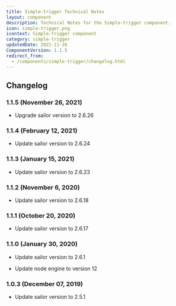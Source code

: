 ```yaml
---
title: Simple-trigger Technical Notes
layout: component
description: Technical Notes for the Simple-trigger component.
icon: simple-trigger.png
icontext: Simple-trigger component
category: simple-trigger
updatedDate: 2021-11-26
ComponentVersion: 1.1.5
redirect_from:
  - /components/simple-trigger/changelog.html
---
```


## Changelog

### 1.1.5 (November 26, 2021)

* Upgrade sailor version to 2.6.26

### 1.1.4 (February 12, 2021)

* Update sailor version to 2.6.24

### 1.1.3 (January 15, 2021)

* Update sailor version to 2.6.23

### 1.1.2 (November 6, 2020)

* Update sailor version to 2.6.18

### 1.1.1 (October 20, 2020)

* Update sailor version to 2.6.17

### 1.1.0 (January 30, 2020)

* Update sailor version to 2.6.1

* Update node engine to version 12

### 1.0.3 (December 07, 2019)

* Update sailor version to 2.5.1
